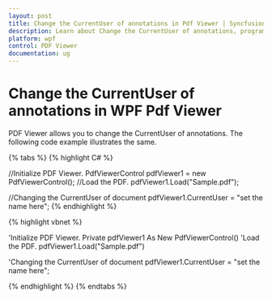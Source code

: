 ```yaml
---
layout: post
title: Change the CurrentUser of annotations in Pdf Viewer | Syncfusion
description: Learn about Change the CurrentUser of annotations, programmatically in Syncfusion WPF Pdf Viewer control.
platform: wpf
control: PDF Viewer
documentation: ug
---
```


# Change the CurrentUser of annotations in WPF Pdf Viewer

PDF Viewer allows you to change the CurrentUser of annotations. The following code example illustrates the same.

{% tabs %}
{% highlight C# %}

//Initialize PDF Viewer.
PdfViewerControl pdfViewer1 = new PdfViewerControl();
//Load the PDF.
pdfViewer1.Load("Sample.pdf");

//Changing the CurrentUser of document
pdfViewer1.CurrentUser = "set the name here";
{% endhighlight %}



{% highlight vbnet %}

'Initialize PDF Viewer.
Private pdfViewer1 As New PdfViewerControl()
'Load the PDF.
pdfViewer1.Load("Sample.pdf")

'Changing the CurrentUser of document
pdfViewer1.CurrentUser = "set the name here";

{% endhighlight %}
{% endtabs %}
